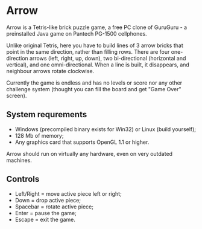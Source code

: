 Arrow
=====
Arrow is a Tetris-like brick puzzle game, a free PC clone of GuruGuru - a preinstalled Java game on Pantech PG-1500 cellphones.

Unlike original Tetris, here you have to build lines of 3 arrow bricks that point in the same direction, rather than filling rows. There are four one-direction arrows (left, right, up, down), two bi-directional (horizontal and vertical), and one omni-directional. When a line is built, it disappears, and neighbour arrows rotate clockwise. 

Currently the game is endless and has no levels or score nor any other challenge system (thought you can fill the board and get "Game Over" screen).

System requrements
------------------
 * Windows (precompiled binary exists for Win32) or Linux (build yourself);
 * 128 Mb of memory;
 * Any graphics card that supports OpenGL 1.1 or higher. 

Arrow should run on virtually any hardware, even on very outdated machines.

Controls
--------
 * Left/Right = move active piece left or right;
 * Down = drop active piece;
 * Spacebar = rotate active piece;
 * Enter = pause the game;
 * Escape = exit the game.
